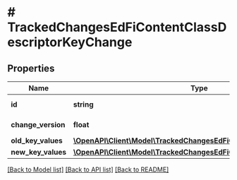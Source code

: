 # # TrackedChangesEdFiContentClassDescriptorKeyChange

## Properties

Name | Type | Description | Notes
------------ | ------------- | ------------- | -------------
**id** | **string** | Resource identifier | [optional]
**change_version** | **float** | Change version | [optional]
**old_key_values** | [**\OpenAPI\Client\Model\TrackedChangesEdFiContentClassDescriptorKey**](TrackedChangesEdFiContentClassDescriptorKey.md) |  | [optional]
**new_key_values** | [**\OpenAPI\Client\Model\TrackedChangesEdFiContentClassDescriptorKey**](TrackedChangesEdFiContentClassDescriptorKey.md) |  | [optional]

[[Back to Model list]](../../README.md#models) [[Back to API list]](../../README.md#endpoints) [[Back to README]](../../README.md)
